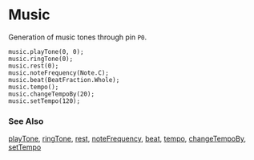 # Music

Generation of music tones through pin ``P0``.

```cards
music.playTone(0, 0);
music.ringTone(0);
music.rest(0);
music.noteFrequency(Note.C);
music.beat(BeatFraction.Whole);
music.tempo();
music.changeTempoBy(20);
music.setTempo(120);
```

### See Also

[playTone](/reference/music/play-tone), [ringTone](/reference/music/ring-tone), [rest](/reference/music/rest), [noteFrequency](/reference/music/note-frequency), [beat](/reference/music/beat), [tempo](/reference/music/tempo), [changeTempoBy](/reference/music/change-tempo), [setTempo](/reference/music/set-tempo)
